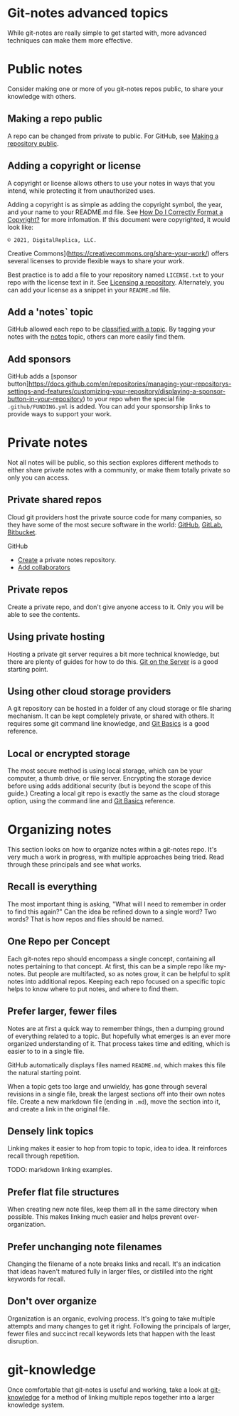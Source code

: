# Git-notes advanced topics
While git-notes are really simple to get started with, more advanced techniques can make them more effective.

# Public notes
Consider making one or more of you git-notes repos public, to share your knowledge with others.

## Making a repo public
A repo can be changed from private to public. For GitHub, see [Making a repository public](https://docs.github.com/en/repositories/managing-your-repositorys-settings-and-features/managing-repository-settings/setting-repository-visibility#making-a-repository-public).

## Adding a copyright or license
A copyright or license allows others to use your notes in ways that you intend, while protecting it from unauthorized uses.

Adding a copyright is as simple as adding the copyright symbol, the year, and your name to your README.md file. See [How Do I Correctly Format a Copyright?](https://info.legalzoom.com/article/how-do-i-correctly-format-copyright) for more infomation. If this document were copyrighted, it would look like:

```© 2021, DigitalReplica, LLC.```

Creative Commons](https://creativecommons.org/share-your-work/) offers several licenses to provide flexible ways to share your work.

Best practice is to add a file to your repository named ```LICENSE.txt``` to your repo with the license text in it. See [Licensing a repository](https://docs.github.com/en/repositories/managing-your-repositorys-settings-and-features/customizing-your-repository/licensing-a-repository). Alternately, you can add your license as a snippet in your ```README.md``` file.

## Add a 'notes` topic
GitHub allowed each repo to be [classified with a topic](https://docs.github.com/en/repositories/managing-your-repositorys-settings-and-features/customizing-your-repository/classifying-your-repository-with-topics). By tagging your notes with the [notes](https://github.com/topics/notes) topic, others can more easily find them.

## Add sponsors
GitHub adds a [sponsor button]https://docs.github.com/en/repositories/managing-your-repositorys-settings-and-features/customizing-your-repository/displaying-a-sponsor-button-in-your-repository) to your repo when the special file ```.github/FUNDING.yml``` is added. You can add your sponsorship links to provide ways to support your work.

# Private notes
Not all notes will be public, so this section explores different methods to either share private notes with a community, or make them totally private so only you can access.

## Private shared repos
Cloud git providers host the private source code for many companies, so they have some of the most secure software in the world: [GitHub](https://github.com/security), [GitLab](https://about.gitlab.com/security/), [Bitbucket](https://bitbucket.org/product/cloud-security).

GitHub
* [Create](https://docs.github.com/en/get-started/quickstart/create-a-repo) a private notes repository.
* [Add collaborators](https://docs.github.com/en/account-and-profile/setting-up-and-managing-your-github-user-account/managing-access-to-your-personal-repositories/inviting-collaborators-to-a-personal-repository)

## Private repos
Create a private repo, and don't give anyone access to it. Only you will be able to see the contents.

## Using private hosting
Hosting a private git server requires a bit more technical knowledge, but there are plenty of guides for how to do this. [Git on the Server](https://git-scm.com/book/en/v2/Git-on-the-Server-Setting-Up-the-Server) is a good starting point.

## Using other cloud storage providers
A git repository can be hosted in a folder of any cloud storage or file sharing mechanism. It can be kept completely private, or shared with others. It requires some git command line knowledge, and [Git Basics](https://git-scm.com/book/en/v2/Git-Basics-Getting-a-Git-Repository) is a good reference.

## Local or encrypted storage
The most secure method is using local storage, which can be your computer, a thumb drive, or file server. Encrypting the storage device before using adds additional security (but is beyond the scope of this guide.) Creating a local git repo is exactly the same as the cloud storage option, using the command line and [Git Basics](https://git-scm.com/book/en/v2/Git-Basics-Getting-a-Git-Repository) reference.

# Organizing notes
This section looks on how to organize notes within a git-notes repo. It's very much a work in progress, with multiple approaches being tried. Read through these principals and see what works.

## Recall is everything
The most important thing is asking, "What will I need to remember in order to find this again?" Can the idea be refined down to a single word? Two words? That is how repos and files should be named.

## One Repo per Concept
Each git-notes repo should encompass a single concept, containing all notes pertaining to that concept. At first, this can be a simple repo like my-notes. But people are multifacted, so as notes grow, it can be helpful to split notes into additional repos. Keeping each repo focused on a specific topic helps to know where to put notes, and where to find them.

## Prefer larger, fewer files
Notes are at first a quick way to remember things, then a dumping ground of everything related to a topic. But hopefully what emerges is an ever more organized understanding of it. That process takes time and editing, which is easier to to in a single file.

GitHub automatically displays files named `README.md`, which makes this file the natural starting point.

When a topic gets too large and unwieldy, has gone through several revisions in a single file, break the largest sections off into their own notes file. Create a new markdown file (ending in `.md`), move the section into it, and create a link in the original file.

## Densely link topics
Linking makes it easier to hop from topic to topic, idea to idea. It reinforces recall through repetition.

TODO: markdown linking examples.

## Prefer flat file structures
When creating new note files, keep them all in the same directory when possible. This makes linking much easier and helps prevent over-organization.

## Prefer unchanging note filenames
Changing the filename of a note breaks links and recall. It's an indication that ideas haven't matured fully in larger files, or distilled into the right keywords for recall.

## Don't over organize
Organization is an organic, evolving process. It's going to take multiple attempts and many changes to get it right. Following the principals of larger, fewer files and succinct recall keywords lets that happen with the least disruption.


# git-knowledge
Once comfortable that git-notes is useful and working, take a look at [git-knowledge](https://github.com/digitalreplica/git-knowledge) for a method of linking multiple repos together into a larger knowledge system.
